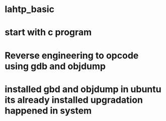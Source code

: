 # lahtp_basic

# start with c program

# Reverse engineering to opcode using gdb and objdump

# installed gbd and objdump in ubuntu its already installed upgradation happened in system
